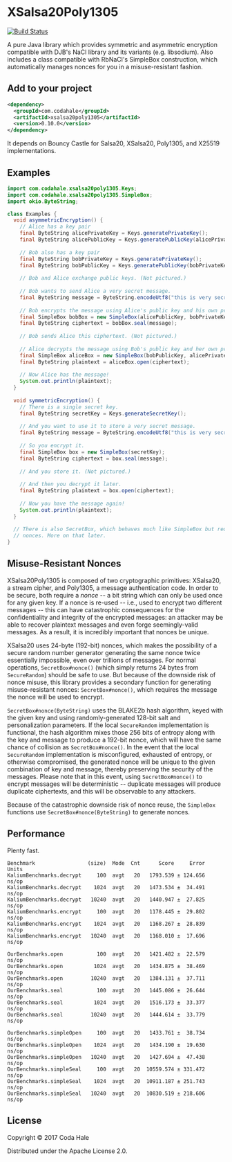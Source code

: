 # XSalsa20Poly1305

[![Build Status](https://secure.travis-ci.org/codahale/xsalsa20poly1305.svg)](http://travis-ci.org/codahale/xsalsa20poly1305)

A pure Java library which provides symmetric and asymmetric encryption compatible with DJB's NaCl
library and its variants (e.g. libsodium). Also includes a class compatible with RbNaCl's SimpleBox
construction, which automatically manages nonces for you in a misuse-resistant fashion.

## Add to your project

```xml
<dependency>
  <groupId>com.codahale</groupId>
  <artifactId>xsalsa20poly1305</artifactId>
  <version>0.10.0</version>
</dependency>
```

It depends on Bouncy Castle for Salsa20, XSalsa20, Poly1305, and X25519 implementations.

## Examples

```java
import com.codahale.xsalsa20poly1305.Keys;
import com.codahale.xsalsa20poly1305.SimpleBox;
import okio.ByteString;

class Examples {
  void asymmetricEncryption() {
    // Alice has a key pair
    final ByteString alicePrivateKey = Keys.generatePrivateKey();
    final ByteString alicePublicKey = Keys.generatePublicKey(alicePrivateKey);
    
    // Bob also has a key pair
    final ByteString bobPrivateKey = Keys.generatePrivateKey();
    final ByteString bobPublicKey = Keys.generatePublicKey(bobPrivateKey);
    
    // Bob and Alice exchange public keys. (Not pictured.)
    
    // Bob wants to send Alice a very secret message. 
    final ByteString message = ByteString.encodeUtf8("this is very secret");
    
    // Bob encrypts the message using Alice's public key and his own private key
    final SimpleBox bobBox = new SimpleBox(alicePublicKey, bobPrivateKey);
    final ByteString ciphertext = bobBox.seal(message);
    
    // Bob sends Alice this ciphertext. (Not pictured.)
    
    // Alice decrypts the message using Bob's public key and her own private key.
    final SimpleBox aliceBox = new SimpleBox(bobPublicKey, alicePrivateKey);
    final ByteString plaintext = aliceBox.open(ciphertext);
    
    // Now Alice has the message!
    System.out.println(plaintext);
  }
 
  void symmetricEncryption() {
    // There is a single secret key.
    final ByteString secretKey = Keys.generateSecretKey();  
   
    // And you want to use it to store a very secret message.
    final ByteString message = ByteString.encodeUtf8("this is very secret");
   
    // So you encrypt it.
    final SimpleBox box = new SimpleBox(secretKey);
    final ByteString ciphertext = box.seal(message);
    
    // And you store it. (Not pictured.)
    
    // And then you decrypt it later.
    final ByteString plaintext = box.open(ciphertext);
    
    // Now you have the message again!
    System.out.println(plaintext);
  }
  
  // There is also SecretBox, which behaves much like SimpleBox but requires you to manage your own
  // nonces. More on that later.
}
```

## Misuse-Resistant Nonces

XSalsa20Poly1305 is composed of two cryptographic primitives: XSalsa20, a stream cipher, and
Poly1305, a message authentication code. In order to be secure, both require a _nonce_ -- a bit
string which can only be used once for any given key. If a nonce is re-used -- i.e., used to encrypt
two different messages -- this can have catastrophic consequences for the confidentiality and
integrity of the encrypted messages: an attacker may be able to recover plaintext messages and even
forge seemingly-valid messages. As a result, it is incredibly important that nonces be unique.

XSalsa20 uses 24-byte (192-bit) nonces, which makes the possibility of a secure random number
generator generating the same nonce twice essentially impossible, even over trillions of messages.
For normal operations, `SecretBox#nonce()` (which simply returns 24 bytes from `SecureRandom`)
should be safe to use. But because of the downside risk of nonce misuse, this library provides a
secondary function for generating misuse-resistant nonces: `SecretBox#nonce()`, which requires the
message the nonce will be used to encrypt.

`SecretBox#nonce(ByteString)` uses the BLAKE2b hash algorithm, keyed with the given key and using
randomly-generated 128-bit salt and personalization parameters. If the local `SecureRandom`
implementation is functional, the hash algorithm mixes those 256 bits of entropy along with the key
and message to produce a 192-bit nonce, which will have the same chance of collision as
`SecretBox#nonce()`. In the event that the local `SecureRandom` implementation is misconfigured,
exhausted of entropy, or otherwise compromised, the generated nonce will be unique to the given
combination of key and message, thereby preserving the security of the messages. Please note that in
this event, using `SecretBox#nonce()` to encrypt messages will be deterministic -- duplicate
messages will produce duplicate ciphertexts, and this will be observable to any attackers.

Because of the catastrophic downside risk of nonce reuse, the `SimpleBox` functions use
`SecretBox#nonce(ByteString)` to generate nonces.

## Performance

Plenty fast.

```
Benchmark                 (size)  Mode  Cnt      Score     Error  Units
KaliumBenchmarks.decrypt     100  avgt   20   1793.539 ± 124.656  ns/op
KaliumBenchmarks.decrypt    1024  avgt   20   1473.534 ±  34.491  ns/op
KaliumBenchmarks.decrypt   10240  avgt   20   1440.947 ±  27.825  ns/op
KaliumBenchmarks.encrypt     100  avgt   20   1178.445 ±  29.802  ns/op
KaliumBenchmarks.encrypt    1024  avgt   20   1168.267 ±  28.839  ns/op
KaliumBenchmarks.encrypt   10240  avgt   20   1168.010 ±  17.696  ns/op

OurBenchmarks.open           100  avgt   20   1421.482 ±  22.579  ns/op
OurBenchmarks.open          1024  avgt   20   1434.875 ±  38.469  ns/op
OurBenchmarks.open         10240  avgt   20   1384.131 ±  37.711  ns/op
OurBenchmarks.seal           100  avgt   20   1445.086 ±  26.644  ns/op
OurBenchmarks.seal          1024  avgt   20   1516.173 ±  33.377  ns/op
OurBenchmarks.seal         10240  avgt   20   1444.614 ±  33.779  ns/op

OurBenchmarks.simpleOpen     100  avgt   20   1433.761 ±  38.734  ns/op
OurBenchmarks.simpleOpen    1024  avgt   20   1434.190 ±  19.630  ns/op
OurBenchmarks.simpleOpen   10240  avgt   20   1427.694 ±  47.438  ns/op
OurBenchmarks.simpleSeal     100  avgt   20  10559.574 ± 331.472  ns/op
OurBenchmarks.simpleSeal    1024  avgt   20  10911.187 ± 251.743  ns/op
OurBenchmarks.simpleSeal   10240  avgt   20  10830.519 ± 218.606  ns/op
```

## License

Copyright © 2017 Coda Hale

Distributed under the Apache License 2.0.
